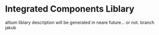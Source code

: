 # Integrated Components Liblary
altium liblary
description will be generated in neare future... or not.
branch jakub